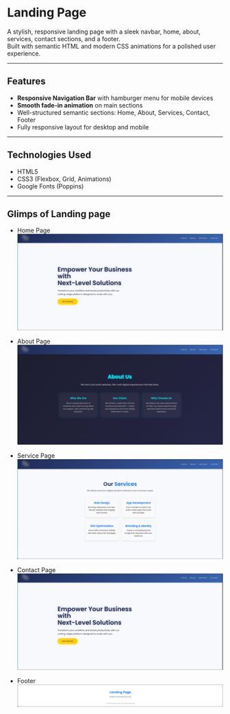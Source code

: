 # Landing Page

A stylish, responsive landing page with a sleek navbar, home, about, services, contact sections, and a footer.  
Built with semantic HTML and modern CSS animations for a polished user experience.

---

## Features

- **Responsive Navigation Bar** with hamburger menu for mobile devices
- **Smooth fade-in animation** on main sections
- Well-structured semantic sections: Home, About, Services, Contact, Footer
- Fully responsive layout for desktop and mobile

---

## Technologies Used

- HTML5  
- CSS3 (Flexbox, Grid, Animations)  
- Google Fonts (Poppins)  

---

## Glimps of Landing page

* Home Page
![](./screenshots//home.png)

* About Page 
![](./screenshots//about.png)

* Service Page
![](./screenshots//services.png)

* Contact Page 
![](./screenshots//home.png)

* Footer 
![](./screenshots//footer.png)


